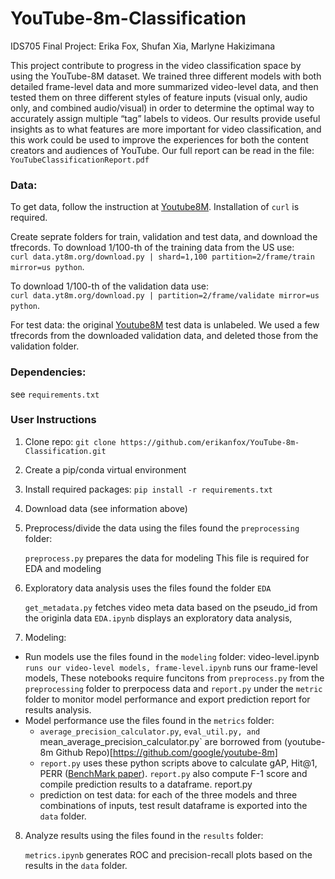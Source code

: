 # YouTube-8m-Classification
IDS705 Final Project: Erika Fox, Shufan Xia, Marlyne Hakizimana

This project contribute to progress in the video classification space by using the YouTube-8M dataset. We trained three different models with both detailed frame-level data and more summarized video-level data, and then tested them on three different styles of feature inputs (visual only, audio only, and combined audio/visual) in order to determine the optimal way to accurately assign multiple “tag” labels to videos. Our results provide useful insights as to what features are more important for video classification, and this work could be used to improve the experiences for both the content creators and audiences of YouTube. Our full report can be read in the file: `YouTubeClassificationReport.pdf` 


### Data:
  To get data, follow the instruction at [Youtube8M](https://research.google.com/youtube8m/download.html). Installation of `curl` is required.
  
  Create seprate folders for train, validation and test data, and download the  tfrecords. To download 1/100-th of the training data from the US use:<br>
  `curl data.yt8m.org/download.py | shard=1,100 partition=2/frame/train mirror=us python`. 
  
  To download 1/100-th of the validation data use:<br>
  `curl data.yt8m.org/download.py | partition=2/frame/validate mirror=us python`.
  
  For test data: the original  [Youtube8M](https://research.google.com/youtube8m/download.html) test data is unlabeled. We used a few tfrecords from the downloaded validation data, and deleted those from the validation folder.
  
### Dependencies:
  see `requirements.txt`


### User Instructions

1) Clone repo: `git clone https://github.com/erikanfox/YouTube-8m-Classification.git`
2) Create a pip/conda virtual environment
3) Install required packages: `pip install -r requirements.txt`
4) Download data (see information above)
5) Preprocess/divide the data using the files found the `preprocessing` folder:

    `preprocess.py` prepares the data for modeling
    This file is required for EDA and modeling
    
6) Exploratory data analysis uses the files found the folder `EDA`

    `get_metadata.py` fetches video meta data based on the pseudo_id from the originla data
    `EDA.ipynb` displays an exploratory data analysis,
    
7) Modeling: 
- Run models use the files found in the `modeling` folder:
      video-level.ipynb` runs our video-level models,
      frame-level.ipynb` runs our frame-level models,
      These notebooks require funcitons from `preprocess.py` from the `preprocessing` folder to prerpocess data and  `report.py` under the `metric` folder to monitor model performance and export prediction report for results analysis.
 - Model performance use the files found in the `metrics` folder:
     -   `average_precision_calculator.py`, `eval_util.py, and `mean_average_precision_calculator.py` are borrowed from (youtube-8m Github Repo)[https://github.com/google/youtube-8m] 
     -  `report.py` uses these python scripts above to calculate gAP, Hit@1, PERR ([BenchMark paper](https://ui.adsabs.harvard.edu/abs/2016arXiv160908675A/abstract)). `report.py` also compute F-1 score and compile prediction results to a dataframe.
report.py
     - prediction on test data: for each of the three models and three combinations of inputs, test result dataframe is exported into the `data` folder.
      
8) Analyze results using the files found in the `results` folder:

     `metrics.ipynb` generates ROC and precision-recall plots based on the results in the `data` folder.

